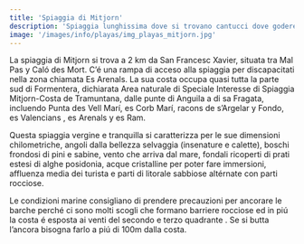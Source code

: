 ```yaml
---
title: 'Spiaggia di Mitjorn'
description: 'Spiaggia lunghissima dove si trovano cantucci dove godere delle sue acque e della tranquillitá. E la zona ideale per praticare il nudismo.'
image: '/images/info/playas/img_playas_mitjorn.jpg'
---
```



La spiaggia di Mitjorn si trova a 2 km da San Francesc Xavier, situata tra Mal Pas y Caló des Mort. C’é una rampa di acceso alla spiaggia per discapacitati nella zona chiamata Es Arenals. La sua costa occupa quasi tutta la parte sud di Formentera, dichiarata Area naturale di Speciale Interesse di Spiaggia Mitjorn-Costa de Tramuntana, dalle punte di Anguila a di sa Fragata, incluendo Punta des Vell Marí, es Corb Marí, racons de s’Argelar y Fondo, es Valencians , es Arenals y es Ram.


Questa spiaggia vergine e tranquilla si caratterizza per le sue dimensioni chilometriche, angoli dalla bellezza selvaggia (insenature e calette), boschi frondosi di pini e sabine, vento che arriva dal mare, fondali ricoperti di prati estesi di alghe posidonia, acque cristalline per poter fare immersioni, affluenza media dei turista e parti di litorale sabbiose altérnate con parti rocciose.

Le condizioni marine consigliano di prendere precauzioni per ancorare le barche perché ci sono molti scogli che formano barriere rocciose ed in piú la costa é esposta ai venti del secondo e terzo quadrante . Se si butta l’ancora bisogna farlo a piú di 100m dalla costa.